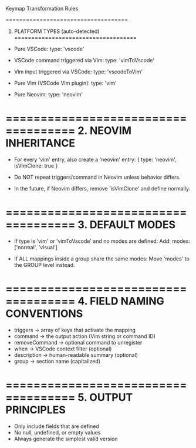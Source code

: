 Keymap Transformation Rules

====================================
1. PLATFORM TYPES (auto-detected)
====================================

- Pure VSCode:
  type: 'vscode'

- VSCode command triggered via Vim:
  type: 'vimToVscode'

- Vim input triggered via VSCode:
  type: 'vscodeToVim'

- Pure Vim (VSCode Vim plugin):
  type: 'vim'

- Pure Neovim:
  type: 'neovim'


====================================
2. NEOVIM INHERITANCE
====================================

- For every 'vim' entry, also create a 'neovim' entry:
  {
    type: 'neovim',
    isVimClone: true
  }

- Do NOT repeat triggers/command in Neovim unless behavior differs.
- In the future, if Neovim differs, remove 'isVimClone' and define normally.


====================================
3. DEFAULT MODES
====================================

- If type is 'vim' or 'vimToVscode' and no modes are defined:
  Add: modes: ['normal', 'visual']

- If ALL mappings inside a group share the same modes:
  Move 'modes' to the GROUP level instead.


====================================
4. FIELD NAMING CONVENTIONS
====================================

- triggers         → array of keys that activate the mapping
- command          → the output action (Vim string or command ID)
- removeCommand    → optional command to unregister
- when             → VSCode context filter (optional)
- description      → human-readable summary (optional)
- group            → section name (capitalized)


====================================
5. OUTPUT PRINCIPLES
====================================

- Only include fields that are defined
- No null, undefined, or empty values
- Always generate the simplest valid version

